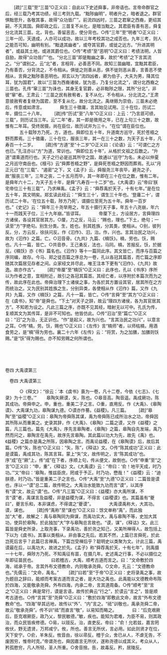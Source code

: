<!-- { "loadSidebar": true } -->
　　[疏]“三载”至“三苗”○正义曰：自此以下史述舜事，非帝语也。言帝命群官之后，经三载乃考其功绩，经三考则九载。“黜陟幽明”，明者升之，暗者退之。群官惧黜思升，各敬其事，故得“众功皆广”。前流四凶时，三苗之君窜之西裔，更绍其嗣，不灭其国。舜即政之后，三苗复不从化，是暗当黜之。其君臣有善有恶，舜复分北流其三苗。北，背也。善留恶去，使分背也。○传“三年”至“明者”○正义曰：三年一闰，天道成，人亦可以成功，故以三年考校其功之成否也。九年三考，则人之能否可知，幽明有别。“黜退其幽者”，或夺其官爵，或徙之远方。“升进其明者”，或益其土地，或进其爵位也。○传“考绩”至“恶明”○正义曰：考绩法明，人皆自励，故得“众功皆广”也。“分北三苗”即是黜幽之事，故於“考绩”之下言其流之。“分”谓别之。云“北”者，言相背，必善恶不同。故知三苗幽暗，宜黜其君臣，乃有善否，分背流之，不令相从。俱徙之则善从恶，俱不徙则恶从善，言善恶不使相从，言舜之黜陟善恶明也。郑玄以为“流四凶者，卿为伯子，大夫为男，降其位耳，犹为国君”，故以“三苗为西裔诸侯，犹为恶，乃复分北流之”，谓分北西裔之三苗也。孔传“窜三苗”为诛也，其身无复官爵，必非黜陟之限，其所“分北”，非彼“窜”者。王肃云：“三苗之民有赦宥者，复不从化，不令相从，分北流之。”王肃意彼赦宥者复继为国君，至不复从化，故分北流之。禹继鲧为崇伯，三苗未必绝后，传意或如肃言。
　
　　舜生三十徵庸，言其始见试用。三十在位，历试二年，摄位二十八年。 
　　[疏]传“历试”至“八年”○正义曰：上云：“乃言厎可绩，三载”，则历试当三年。云“二年”者，其一即是徵用之年，已在上句三十之数，故惟有二年耳。受终居摄，尚在臣位，故历试并为三十。“在位”谓在臣位也。
　
　　五十载陟方乃死。方，道也。舜即位五十年，升道南方巡守，死於苍梧之野而葬焉。三十徵庸，三十在位，服丧三年，其一在三十之数，为天子五十年，凡寿百一十二岁。 
　　[疏]传“方道”至“十二岁”○正义曰：《论语》云：“可谓仁之方也已。”孔注亦以“方”为道，常训也。“舜即位五十年”，从格於文祖之后数之。“升道”谓乘道而行也。天子之行必是巡其所守之国，故通以“巡守”为名，未必以仲夏之月巡守南岳也。《檀弓》云“舜葬苍梧之野”，是舜死苍梧之野因而葬焉。孔以“月正元日”在“三载”、“遏密”之下，又《孟子》云，舜服尧三年丧毕，避尧之子，故“服丧三年”。三年之丧，二十五月而毕，其一年即在三十在位之数，惟有二年。是舜年六十二，为天子五十年，是舜“凡寿百一十二岁”也。《大禹谟》云“帝曰‘朕宅帝位三十有三载’”，乃求禅禹。《孟子》云：“舜荐禹於天子，十有七年。”是在位五十年，其文明矣。郑玄读此经云：“‘舜生三十’，谓生三十年也。‘登庸二十’，谓历试二十年。‘在位五十载，陟方乃死’，谓摄位至死为五十年。舜年一百岁也。”《史记》云：“舜年三十尧举用之，年五十摄行天子事，年五十八尧崩，年六十一而践天子位，三十九年崩。”皆谬耳。
　
　　帝厘下土，方设居方，言舜理四方诸侯，各设其官居其方。○厘，力之反，马云：“赐也，理也。”下土，绝句；一读至“方”字绝句。别生分类。生，姓也。别其姓族，分其类，使相从。○别，彼列反。分，方云反，徐扶问反。作《汩作》、汩，治。作，兴也。言其治民之功兴，故为《汩作》之篇。亡。○汩音骨。《九共》九篇、《槁饫》。槁，劳也。饫，赐也。凡十一篇，皆亡。○共音恭，王己勇反，法也，马同。槁，苦报反。饫，於据反。《槁饫》亦《书》篇名也。《汩作》等十一篇同此序。其文皆亡，而序与百篇之序同编，故存。今马、郑之徒百篇之序总为一卷，孔以各冠其篇首，而亡篇之序即随其次篇居见存者之间。众家经文并尽此，唯王注本下更有“《汩作》、《九共》故逸。故亦作古”。 
　　[疏]“帝厘”至“槁饫”○正义曰：此序也，孔以《书序》序所以为作者之意，宜相附近，故引之各冠其篇首。其经亡者，以序附於本篇次而为之传，故此序在此也。帝舜治理下土诸侯之事，为各於其方置设其官，居其所在之方而统治之。又为民别其姓族之生，分别异类，各使相从作《汩作》篇，又作《九共》九篇，又作《槁饫》之篇，凡十一篇，皆亡。○传“言舜”至“其方”○正义曰：在《虞书》，知“帝”是舜也。“下土”对天子之辞，故云“理四方诸侯，各为其官居其方”。不知若为设之。凡此三篇之序，亦既不见其经，暗射无以可中。孔氏为传，复顺其文为其传耳，是非不可知也。他皆仿此。○传“汩治”至“篇亡”○正义曰：“汩”之为治，无正训也。“作”是起义，故为兴也。“言其治民之功兴”，以意言之耳。○传“槁，劳。饫，赐也”○正义曰：《左传》言“槁师”者，以师枯槁，用酒食劳之，是“槁”得为劳也。襄二十六年《左传》云：“将赏，为之加膳，加膳则饫赐。”是“饫”得为赐也。亦不知劳赐之何所谓也。 

　

　 

卷四 大禹谟第三 

　卷四 大禹谟第三 　 

　
　　○《释文》：“徐云：‘本《虞书》裛为一卷，凡十二卷，今依《七志》、《七录》为十三卷。’” 
　　皋陶矢厥谟，矢，陈也。○皋音高。陶音遥。禹成厥功，陈其成功。帝舜申之。申，重也，重美二子之言。○重，直用反。作《大禹》、《皋陶谟》、大禹谋九功，皋陶谋九德。○谟亦作謩。《益稷》。凡三篇。 
　　[疏]“皋陶”至“益稷”○正义曰：皋陶为帝舜陈其谋，禹为帝舜陈已成所治水之功，帝舜因其所陈从而重美之。史录其辞，作《大禹》、《皋陶》二篇之谟，又作《益稷》之篇，凡三篇也。篇先《大禹》，序先言皋陶者，《皋陶》之篇，皋陶自先发端，禹乃然而问之，皋陶言在禹先，故序先言皋陶。其此篇以功大为先，故先《禹》也。《益稷》之篇亦是禹之所陈，因皋陶之言。而禹论益稷，在《皋陶谟》后，故后其篇。○传“矢，陈也”○正义曰：“矢，陈”，《释诂》文。○传“陈其成功”正义曰：此是谟篇，禹成其功，陈其言耳。蒙上“矢”文，故传明之，言“陈其成功”也。序“成”在“厥”上，传“成”在下者，序顺上句，传从便文，故倒也。○传“申重”至“之言”○正义曰：“申，重”，《释诂》文。《大禹谟》云：“帝曰：‘俞！地平天成，时乃功。’”又“帝曰：‘皋陶，惟兹臣庶，罔或于予正。时乃功，懋哉！”《益稷》云：“迪朕德，时乃功。”皆是重美二子之言也。○传“大禹”至“九德”○正义曰：二篇皆是谟也，序以一“谟”总二篇，故传明之。大禹治水能致九功而言“谟”，以其序有“谟”文，故云“谟”也。○传“凡三篇”○正义曰：《益稷》亦大禹所谋，不言“谟”者，禹谋言及益稷，非是益稷为谋，不得言《益稷谟》也。其篇虽有“夔曰”，夔言乐和，本非谋虑，不得谓之“夔谟”。
　
　　大禹谟禹称大，大其功。谟，谋也。 
　　[疏]传“禹称”至“谋也”○正义曰：馀文单称“禹”，而此独加“大”者，故解之：禹与皋陶同为舜谋，而禹功实大，禹与皋陶不等，史加大其功，使异於皋陶，於此独加“大”字与皋陶总言故也。“谟，谋”，《释诂》文。此三篇皆是舜史所录，上取尧事，下录禹功，善於尧之知己，又美所禅得人，故包括上下以为《虞书》。其事以类相从，非由事之先后。若其不然，上篇已言舜死，於此岂死后言乎？此篇已言禅禹，下篇岂受禅后乎？聪明史以类聚为文。计此三篇，禹谟最在后，以禹功大，故进之於先。《孟子》称“舜荐禹於天，十有七年”，则禹摄一十七年，舜陟方乃死。不知禹征有苗，在摄几年。史述禹之行事，不必以摄位之年即征苗民也。
　
　　曰若稽古，大禹，顺考古道而言之。曰：“文命敷於四海，祗承于帝。言其外布文德教命，内则敬承尧舜。○文命，孔云：“文德教命也。”先儒云：“文命，禹名。” 
　　[疏]“曰若”至“于帝”○正义曰：史将录禹之事，故为题目之辞曰，能顺而考案古道而言之者，是大功之禹也。此禹能以文德教命布陈於四海，又能敬承尧舜。外布四海，内承二帝，言其道周备。○传“顺考”至“言之”○正义曰：典是常行，谟是言语，故传於典云“行之”，於谟云“言之”，皆是顺考古道也。○传“言其”至“尧舜”○正义曰：“敷於四海”即敷此文命，故言“外布文德教命”也。“四海”举其远地，故传以“外”、“内”言之。“祗”训敬也，禹承尧舜二帝，故云“敬承尧舜”。传不训“祗”而直言“敬”，以易知而略之。
　
　　曰：“后克艰厥后，臣克艰厥臣，政乃乂，黎民敏德。”敏，疾也。能知为君难，为臣不易，则其政治，而众民皆疾修德。○易，以豉反。治，直吏反。帝曰：“俞！允若兹，嘉言罔攸伏，野无遗贤，万邦咸宁。攸，所也。善言无所伏，言必用。如此则贤才在位，天下安宁。○俞，羊朱反。攸音由，徐以帚反。稽于众，舍已从人，不虐无告，不废困穷，惟帝时克。”帝谓尧也，舜因嘉言无所伏，遂称尧德以成其义。考众从人，矜孤愍穷，凡人所轻，圣人所重。○舍音捨。告，故毒反。矜，居陵反。 
